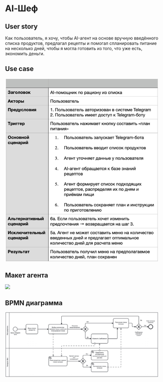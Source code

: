# Al-Шеф

## User story

Как пользователь, я хочу, чтобы AI-агент на основе вручную введённого списка продуктов, предлагал рецепты и помогал спланировать питание на несколько дней, чтобы я могла готовить из того, что уже есть, экономить деньги.

## Use case 

![](../images/use-case.png)


## Макет агента

![](../images/Макет%20Al-Шеф_v2.png)

## BPMN диаграмма

![](../images/BPMN%20диаграмма%20агента_v2.png)